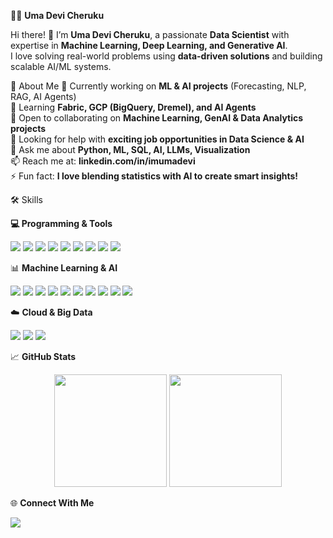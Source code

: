 👩‍💻 **Uma Devi Cheruku**  

Hi there! 👋 I’m **Uma Devi Cheruku**, a passionate **Data Scientist** with expertise in **Machine Learning, Deep Learning, and Generative AI**.  
I love solving real-world problems using **data-driven solutions** and building scalable AI/ML systems.  

🚀 About Me
🔭 Currently working on **ML & AI projects** (Forecasting, NLP, RAG, AI Agents)  
🌱 Learning **Fabric, GCP (BigQuery, Dremel), and AI Agents**  
👯 Open to collaborating on **Machine Learning, GenAI & Data Analytics projects**  
🤔 Looking for help with **exciting job opportunities in Data Science & AI**  
💬 Ask me about **Python, ML, SQL, AI, LLMs, Visualization**  
📫 Reach me at: **linkedin.com/in/imumadevi**  
⚡ Fun fact: **I love blending statistics with AI to create smart insights!**  



🛠️ Skills  

**💻 Programming & Tools**  
<p>
  <img src="https://img.shields.io/badge/Python-3776AB?style=for-the-badge&logo=python&logoColor=white"/>
  <img src="https://img.shields.io/badge/R-276DC3?style=for-the-badge&logo=r&logoColor=white"/>
  <img src="https://img.shields.io/badge/SQL-336791?style=for-the-badge&logo=postgresql&logoColor=white"/>
  <img src="https://img.shields.io/badge/PowerBI-F2C811?style=for-the-badge&logo=powerbi&logoColor=black"/>
  <img src="https://img.shields.io/badge/Tableau-E97627?style=for-the-badge&logo=tableau&logoColor=white"/>
  <img src="https://img.shields.io/badge/Excel-217346?style=for-the-badge&logo=microsoft-excel&logoColor=white"/>
  <img src="https://img.shields.io/badge/Git-F05032?style=for-the-badge&logo=git&logoColor=white"/>
  <img src="https://img.shields.io/badge/Docker-2496ED?style=for-the-badge&logo=docker&logoColor=white"/>
  <img src="https://img.shields.io/badge/Azure-0078D4?style=for-the-badge&logo=microsoft-azure&logoColor=white"/>
</p>

 📊 **Machine Learning & AI**  
<p>
  <img src="https://img.shields.io/badge/Machine%20Learning-102230?style=for-the-badge&logo=scikitlearn&logoColor=F7931E"/>
  <img src="https://img.shields.io/badge/Deep%20Learning-FF6F00?style=for-the-badge&logo=tensorflow&logoColor=white"/>
  <img src="https://img.shields.io/badge/PyTorch-EE4C2C?style=for-the-badge&logo=pytorch&logoColor=white"/>
  <img src="https://img.shields.io/badge/TensorFlow-FF6F00?style=for-the-badge&logo=tensorflow&logoColor=white"/>
  <img src="https://img.shields.io/badge/Generative%20AI-8A2BE2?style=for-the-badge&logo=openai&logoColor=white"/>
  <img src="https://img.shields.io/badge/LLMs-121212?style=for-the-badge&logo=openai&logoColor=white"/>
  <img src="https://img.shields.io/badge/LangChain-1C3C3C?style=for-the-badge&logo=chainlink&logoColor=white"/>
  <img src="https://img.shields.io/badge/RAG-228B22?style=for-the-badge&logo=knowledgebase&logoColor=white"/>
  <img src="https://img.shields.io/badge/Statistics-FFD700?style=for-the-badge&logo=statamic&logoColor=black"/>
  <img src="https://img.shields.io/badge/Data%20Visualization-FF4088?style=for-the-badge&logo=databricks&logoColor=white"/>
</p>

☁️ **Cloud & Big Data**  
<p>
  <img src="https://img.shields.io/badge/Google%20Cloud-4285F4?style=for-the-badge&logo=google-cloud&logoColor=white"/>
  <img src="https://img.shields.io/badge/BigQuery-669DF6?style=for-the-badge&logo=google-bigquery&logoColor=white"/>
  <img src="https://img.shields.io/badge/Fabric-000000?style=for-the-badge&logo=microsoft&logoColor=white"/>
</p>


📈 **GitHub Stats** 
<p align="center">
  <img src="https://github-readme-stats.vercel.app/api?username=umadevi016&show_icons=true&theme=radical" height="180"/>
  <img src="https://github-readme-stats.vercel.app/api/top-langs/?username=umadevi016&layout=compact&theme=radical" height="180"/>
</p>



🌐 **Connect With Me**
<p>
  <a href="linkedin.com/in/imumadevi" target="_blank">
    <img src="https://img.shields.io/badge/LinkedIn-0077B5?style=for-the-badge&logo=linkedin&logoColor=white"/>
  </a>
</p>
